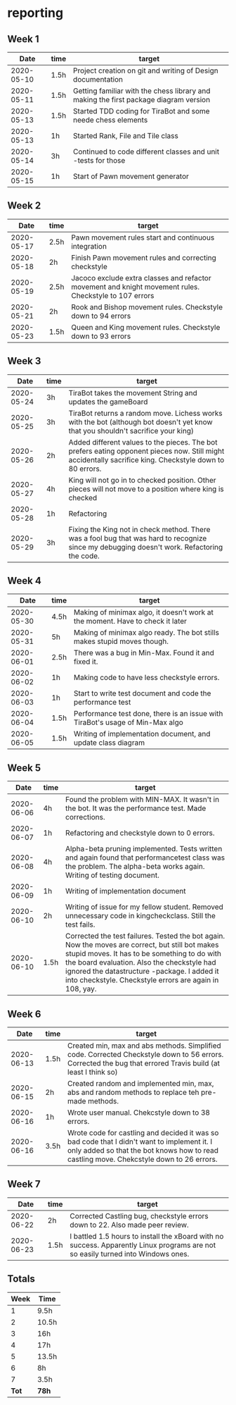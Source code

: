 #  reporting

## Week 1

Date       | time | target |
-----------|------|--------|
2020-05-10 | 1.5h | Project creation on git and writing of Design documentation |
2020-05-11 | 1.5h | Getting familiar with the chess library and making the first package diagram version |
2020-05-13 | 1.5h | Started TDD coding for TiraBot and some neede chess elements |
2020-05-13 | 1h | Started Rank, File and Tile class |
2020-05-14 | 3h | Continued to code different classes and unit -tests for those |
2020-05-15 | 1h | Start of Pawn movement generator |

## Week 2

Date       | time | target |
-----------|------|--------|
2020-05-17 | 2.5h | Pawn movement rules start and continuous integration |
2020-05-18 | 2h | Finish Pawn movement rules and correcting checkstyle |
2020-05-19 | 2.5h | Jacoco exclude extra classes and refactor movement and knight movement rules. Checkstyle to 107 errors |
2020-05-21 | 2h | Rook and Bishop movement rules. Checkstyle down to 94 errors |
2020-05-23 | 1.5h | Queen and King movement rules. Checkstyle down to 93 errors |

## Week 3

Date       | time | target |
-----------|------|--------|
2020-05-24 | 3h | TiraBot takes the movement String and updates the gameBoard |
2020-05-25 | 3h | TiraBot returns a random move. Lichess works with the bot (although bot doesn't yet know that you shouldn't sacrifice your king) |
2020-05-26 | 2h | Added different values to the pieces. The bot prefers eating opponent pieces now. Still might accidentally sacrifice king. Checkstyle down to 80 errors. |
2020-05-27 | 4h | King will not go in to checked position. Other pieces will not move to a position where king is checked |
2020-05-28 | 1h | Refactoring |
2020-05-29 | 3h | Fixing the King not in check method. There was a fool bug that was hard to recognize since my debugging doesn't work. Refactoring the code. |

## Week 4

Date       | time | target |
-----------|------|--------|
2020-05-30 | 4.5h | Making of minimax algo, it doesn't work at the moment. Have to check it later |
2020-05-31 | 5h | Making of minimax algo ready. The bot stills makes stupid moves though.|
2020-06-01 | 2.5h | There was a bug in Min-Max. Found it and fixed it.|
2020-06-02 | 1h | Making code to have less checkstyle errors. |
2020-06-03 | 1h | Start to write test document and code the performance test |
2020-06-04 | 1.5h | Performance test done, there is an issue with TiraBot's usage of Min-Max algo |
2020-06-05 | 1.5h | Writing of implementation document, and update class diagram |

## Week 5

Date       | time | target |
-----------|------|--------|
2020-06-06 | 4h | Found the problem with MIN-MAX. It wasn't in the bot. It was the performance test. Made corrections. |
2020-06-07 | 1h | Refactoring and checkstyle down to 0 errors. |
2020-06-08 | 4h | Alpha-beta pruning implemented. Tests written and again found that performancetest class was the problem. The alpha-beta works again. Writing of testing document. |
2020-06-09 | 1h | Writing of implementation document |
2020-06-10 | 2h | Writing of issue for my fellow student. Removed unnecessary code in kingcheckclass. Still the test fails. |
2020-06-10 | 1.5h | Corrected the test failures. Tested the bot again. Now the moves are correct, but still bot makes stupid moves. It has to be something to do with the board evaluation. Also the checkstyle had ignored the datastructure -package. I added it into checkstyle. Checkstyle errors are again in 108, yay. |

## Week 6

Date       | time | target |
-----------|------|--------|
2020-06-13 | 1.5h | Created min, max and abs methods. Simplified code. Corrected Checkstyle down to 56 errors. Corrected the bug that errored Travis build (at least I think so) |
2020-06-15 | 2h | Created random and implemented min, max, abs and random methods to replace teh pre-made methods. |
2020-06-16 | 1h | Wrote user manual. Chekcstyle down to 38 errors. |
2020-06-16 | 3.5h | Wrote code for castling and decided it was so bad code that I didn't want to implement it. I only added so that the bot knows how to read castling move. Chekcstyle down to 26 errors. |

## Week 7

Date       | time | target |
-----------|------|--------|
2020-06-22 | 2h | Corrected Castling bug, checkstyle errors down to 22. Also made peer review.|
2020-06-23 | 1.5h | I battled 1.5 hours to install the xBoard with no success. Apparently Linux programs are not so easily turned into Windows ones. |

## Totals

 Week   | Time     |
--------|----------|
 1      | 9.5h    |
 2      | 10.5h    |
 3      | 16h    |
 4      | 17h    |
 5      | 13.5h    |
 6      | 8h    |
 7      | 3.5h    |
**Tot** | **78h** |
